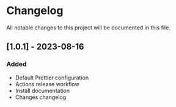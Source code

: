 # Changelog

All notable changes to this project will be documented in this file.

## [1.0.1] - 2023-08-16

### Added

-   Default Prettier configuration
-   Actions release workflow
-   Install documentation
-   Changes changelog

